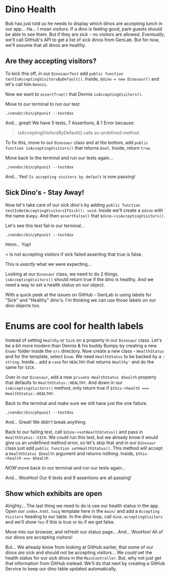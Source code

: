 # Dino Health

Bob has just told us he needs to display which dinos are accepting lunch in our
app... Ha... I mean visitors. If a dino is feeling good, park guests should be able
to see them. But if they are sick - no visitors are allowed. *Eventually*, we'll
call GitHub's API to get a list of sick dinos from GenLab. But for now, we'll 
assume that all dinos are healthy.

## Are they accepting visitors?

To kick this off, in our `DinosaurTest` add
`public function testIsAcceptingVisitorsByDefault()`. Inside, `$dino = new Dinosaur()`
and let's call him `Dennis`.

Now we want to `assertTrue()` that Dennis `isAcceptingVisitors()`.

Move to our terminal to run our test:

```terminal
./vendor/bin/phpunit --testdox
```

And... great! We have 5 tests, 7 Assertions, & 1 Error because:

> isAcceptingVisitorsByDefault() calls an undefined method.

To fix this, move to our `Dinosaur` class and at the bottom, add
`public function isAcceptingVisitors()` that returns `bool`. Inside, return `true`.

Move back to the terminal and run our tests again...

```terminal-silent
./vendor/bin/phpunit --testdox

```

And... Yes! `Is accepting visitors by default` is now passing!

## Sick Dino's - Stay Away!

Now let's take care of our sick dino's by adding
`public function testIsNotAcceptingVisitorsIfSick(): void`.
Inside we'll create a `$dino` with the name `Bumpy`. And then `assertFalse()` that
`$dino->isAcceptingVisitors()`.

Let's see this test fail in our terminal...

```terminal-silent
./vendor/bin/phpunit --testdox
```

Hmm... Yup!

< Is not accepting visitors if sick failed asserting that true is false.

This is *exactly* what we were expecting...

Looking at our `Dinosaur` class, we need to
do 2 things. `isAcceptingVisitors()` should return true if the dino is healthy. *And* we
need a way to set a health status on our object.

With a quick peek at the issues on GitHub - GenLab is using labels for "Sick" and
"Healthy" dino's. I'm thinking we can use those labels on our dino objects too.

# Enums are cool for health labels

Instead of setting `Healthy` or `Sick` on a property in our `Dinosaur` class. Let's
be a bit more modern than Dennis & his buddy Bumpy by creating a new `Enum/` folder
inside the `src` directory. Now create a new class - `HealthStatus` and for the 
template, select `Enum`. We need `HealthStatus` to be backed by a `: string`. 
Inside... add a `case` for `HEALTHY` that returns `Healthy'` and do the same for
`SICK`.

Over in our `Dinosaur`, add a new `private HealthStatus $health` property
that defaults to `HealthStatus::HEALTHY`. And down in our `isAcceptingVisitors()`
method, only return true if `$this->health === HealthStatus::HEALTHY`.

Back to the terminal and make sure we still have just the one failure.

```terminal-silent
./vendor/bin/phpunit --testdox
```

And... Great! We didn't break anything.

Back to our failing test, call `$dino->setHealthStatus()` and pass in `HealthStatus::SICK`.
We *could* run this test, but we already know it would give us an undefined method error,
so let's skip that and in our `Dinosaur` class just add `public function setHealthStatus()`.
This method will accept a `HealthStatus $health` argument and returns nothing.
Inside, `$this->health === $health`

*NOW* move back to our terminal and run our tests again...

And... WooHoo! Our 6 tests and 9 assertions are all passing!

## Show which exhibits are open

Alrighty... The last thing we need to do is use our health status in the app. Open
our `index.html.twig` template here in the `main/` and add a `Accepting Visitors`
heading to our table. In the dino loop, call `dino.acceptingVisitors` and we'll
show `Yes` if this is true or `No` if we get false.


Move into our browser, and refresh our status page... And... WooHoo! All
of our dinos are accepting visitors!

But... We already know from looking at GitHub earlier, that some of our dinos 
*are* sick and should *not* be accepting visitors... We *could* set the health 
status for our sick dinos in the `MainController`. But, why not just get that 
information from GitHub instead. We'll do that next by creating a GitHub Service
to keep our dino table updated automatically.
